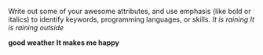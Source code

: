 Write out some of your awesome attributes, and use emphasis (like bold or italics) to identify keywords, programming languages, or skills. 
*It is raining*
_It is raining outside_

**good weather**
__It makes me happy__


